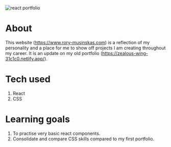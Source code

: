 ![react portfolio](/React-Portfolio.gif)

# About

This website (https://www.rory-musinskas.com) is a reflection of my personality and a place for me to show off projects I am creating throughout my career. It is an update on my old portfolio (https://zealous-wing-31c1c0.netlify.app/).

# Tech used

1. React
2. CSS

# Learning goals

1. To practise very basic react components.
2. Consolidate and compare CSS skills compared to my first portfolio.
